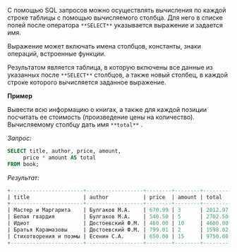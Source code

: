 С помощью SQL запросов можно осуществлять вычисления по каждой строке таблицы с помощью вычисляемого столбца. Для него в списке полей после оператора `**SELECT**` указывается выражение и задается имя.

Выражение может включать имена столбцов, константы, знаки операций, встроенные функции.

Результатом является таблица, в которую включены все данные из указанных после `**SELECT**` столбцов, а также новый столбец, в каждой строке которого вычисляется заданное выражение.

**Пример**

Вывести всю информацию о книгах, а также для каждой позиции посчитать ее стоимость (произведение цены на количество). Вычисляемому столбцу дать имя `**total**` .

_Запрос:_
```sql
SELECT title, author, price, amount, 
     price * amount AS total 
FROM book;
```

_Результат:_
```sql
+-----------------------+------------------+--------+--------+---------+ 
| title                 | author           | price  | amount | total   | 
+-----------------------+------------------+--------+--------+---------+ 
| Мастер и Маргарита    | Булгаков М.А.    | 670.99 | 3      | 2012.97 | 
| Белая гвардия         | Булгаков М.А.    | 540.50 | 5      | 2702.50 | 
| Идиот                 | Достоевский Ф.М. | 460.00 | 10     | 4600.00 | 
| Братья Карамазовы     | Достоевский Ф.М. | 799.01 | 2      | 1598.02 | 
| Стихотворения и поэмы | Есенин С.А.      | 650.00 | 15     | 9750.00 |
+-----------------------+------------------+--------+--------+---------+ 
```
